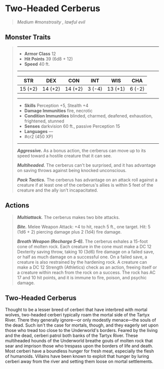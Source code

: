 # Two-Headed Cerberus
>*Medium #monstrosity , lawful evil*
## Monster Traits
>___
>- **Armor Class** 12
>- **Hit Points** 39 (6d8 + 12)
>- **Speed** 40 ft.
>___
>|STR|DEX|CON|INT|WIS|CHA|
>|:---:|:---:|:---:|:---:|:---:|:---:|
>|15 (+2)|14 (+2)|14 (+2)|3 (-4)|13 (+1)|6 (-2)|
>___
>- **Skills** Perception +5, Stealth +4
>- **Damage Immunities** fire, necrotic
>- **Condition Immunities** blinded, charmed, deafened, exhaustion, frightened, stunned
>- **Senses** darkvision 60 ft., passive Perception 15
>- **Languages** —
>- #cr2 (450 XP)
>___
>***Aggressive.*** As a bonus action, the cerberus can move up to its speed toward a hostile creature that it can see.  
>
>***Multiheaded.*** The cerberus can't be surprised, and it has advantage on saving throws against being knocked unconscious.  
>
>***Pack Tactics.*** The cerberus has advantage on an attack roll against a creature if at least one of the cerberus's allies is within 5 feet of the creature and the ally isn't incapacitated.  
>
## Actions
>***Multiattack.*** The cerberus makes two bite attacks.  
>
>***Bite.*** Melee Weapon Attack: +4 to hit, reach 5 ft., one target. Hit: 5 (1d6 + 2) piercing damage plus 2 (1d4) fire damage.  
>
>***Breath Weapon (Recharge 5–6).*** The cerberus exhales a 15-foot cone of molten rock. Each creature in the cone must make a DC 12 Dexterity saving throw, taking 10 (3d6) fire damage on a failed save, or half as much damage on a successful one. On a failed save, a creature is also restrained by the hardening rock. A creature can make a DC 12 Strength (Athletics) check as an action, freeing itself or a creature within reach from the rock on a success. The rock has AC 17 and 10 hit points, and it is immune to fire, poison, and psychic damage.
## Two-Headed Cerberus
Thought to be a lesser breed of cerberi that have interbred with mortal wolves, two-headed cerberi typically roam the mortal side of the Tartyx River. There they generally ignore—or only modestly menace—the souls of the dead. Such isn't the case for mortals, though, and they eagerly set upon those who tread too close to the Underworld's borders.
Feared by the living and the dead, cerberi patrol both banks of the Tartyx River. These multiheaded hounds of the Underworld breathe gouts of molten rock that sear and imprison those who trespass upon the borders of life and death. Most cerberi have a boundless hunger for fresh meat, especially the flesh of humanoids. Villains have been known to exploit that hunger by luring cerberi away from the river and setting them loose on mortal settlements.